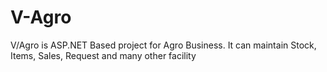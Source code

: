 # V-Agro
V/Agro is ASP.NET Based project for Agro Business. It can maintain Stock, Items, Sales, Request and many other facility
